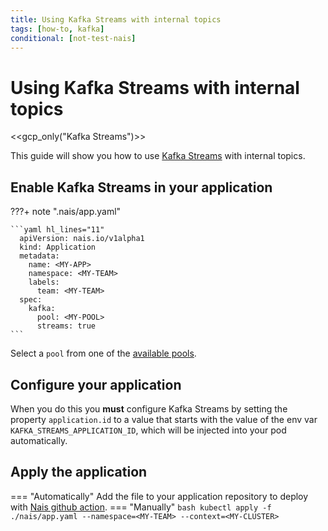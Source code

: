 ```yaml
---
title: Using Kafka Streams with internal topics
tags: [how-to, kafka]
conditional: [not-test-nais]
---
```


# Using Kafka Streams with internal topics

<<gcp_only("Kafka Streams")>>

This guide will show you how to use [Kafka Streams](https://kafka.apache.org/documentation/streams/) with internal topics.

## Enable Kafka Streams in your application
???+ note ".nais/app.yaml"

    ```yaml hl_lines="11"
      apiVersion: nais.io/v1alpha1
      kind: Application
      metadata:
        name: <MY-APP>
        namespace: <MY-TEAM>
        labels:
          team: <MY-TEAM>
      spec:
        kafka:
          pool: <MY-POOL>
          streams: true
    ```

Select a `pool` from one of the [available pools](../reference/pools.md).

## Configure your application

When you do this you **must** configure Kafka Streams by setting the property `application.id` to a value that starts
with the value of the env var `KAFKA_STREAMS_APPLICATION_ID`, which will be injected into your pod automatically.

## Apply the application

=== "Automatically"
    Add the file to your application repository to deploy with [Nais github action](../../../build/how-to/build-and-deploy.md).
=== "Manually"
    ```bash
    kubectl apply -f ./nais/app.yaml --namespace=<MY-TEAM> --context=<MY-CLUSTER>
    ```
